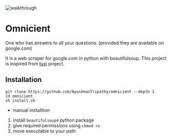 ![walkthrough](https://github.com/AyushmanTripathy/omnicient/assets/85863923/cfbc10c3-1bbd-401e-9575-072c56ab881e)

# Omnicient

One who has answers to all your questions. (provided they are available on google.com)  

It is a web scraper for google.com in python with beautifulsoup.
This project is inspired from [tuxi](https://github.com/bugswriter/tuxi) project.

## Installation

```shell
git clone https://github.com/AyushmanTripathy/omnicient --depth 1
cd omnicient 
sh install.sh
```
- manual installtion

1. install `beautifulsoup4` python package
1. give required permissions using `chmod +x`
1. move executable to your path
